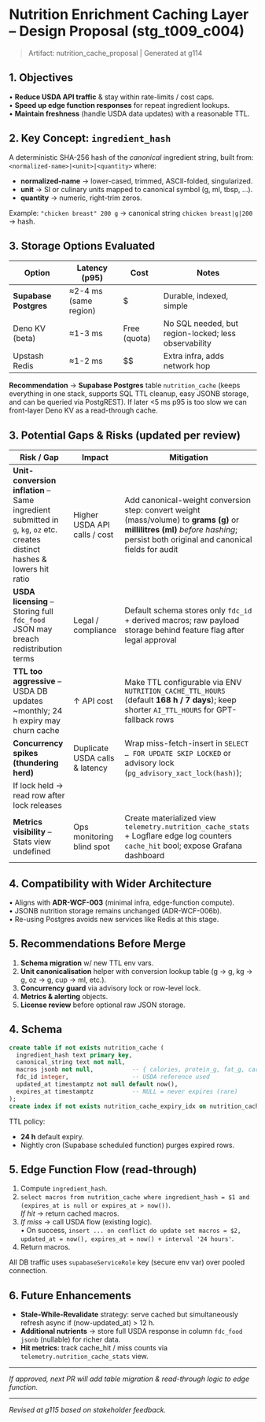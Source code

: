 # Nutrition Enrichment Caching Layer – Design Proposal (stg_t009_c004)

> Artifact: nutrition_cache_proposal | Generated at g114

## 1. Objectives
• **Reduce USDA API traffic** & stay within rate-limits / cost caps.  
• **Speed up edge function responses** for repeat ingredient lookups.  
• **Maintain freshness** (handle USDA data updates) with a reasonable TTL.

## 2. Key Concept: `ingredient_hash`
A deterministic SHA-256 hash of the *canonical* ingredient string, built from:  
`<normalized-name>|<unit>|<quantity>` where:
* **normalized-name** → lower-cased, trimmed, ASCII-folded, singularized.
* **unit** → SI or culinary units mapped to canonical symbol (g, ml, tbsp, …).
* **quantity** → numeric, right-trim zeros.

Example: `"chicken breast" 200 g` → canonical string `chicken breast|g|200` → hash.

## 3. Storage Options Evaluated
| Option | Latency (p95) | Cost | Notes |
|--------|--------------|------|-------|
| **Supabase Postgres** | ≈2-4 ms (same region) | $ | Durable, indexed, simple |
| Deno KV (beta) | ≈1-3 ms | Free (quota) | No SQL needed, but region-locked; less observability |
| Upstash Redis | ≈1-2 ms | $$ | Extra infra, adds network hop |

**Recommendation** → **Supabase Postgres** table `nutrition_cache` (keeps everything in one stack, supports SQL TTL cleanup, easy JSONB storage, and can be queried via PostgREST). If later <5 ms p95 is too slow we can front-layer Deno KV as a read-through cache.

## 3. Potential Gaps & Risks (updated per review)

| Risk / Gap | Impact | Mitigation |
|------------|--------|-----------|
| **Unit-conversion inflation** – Same ingredient submitted in `g`, `kg`, `oz` etc. creates distinct hashes & lowers hit ratio | Higher USDA API calls / cost | Add canonical-weight conversion step: convert weight (mass/volume) to **grams (g)** or **millilitres (ml)** _before hashing_; persist both original and canonical fields for audit |
| **USDA licensing** – Storing full `fdc_food` JSON may breach redistribution terms | Legal / compliance | Default schema stores only `fdc_id` + derived macros; raw payload storage behind feature flag after legal approval |
| **TTL too aggressive** – USDA DB updates ~monthly; 24 h expiry may churn cache | ↑ API cost | Make TTL configurable via ENV `NUTRITION_CACHE_TTL_HOURS` (default **168 h / 7 days**); keep shorter `AI_TTL_HOURS` for GPT-fallback rows |
| **Concurrency spikes (thundering herd)** | Duplicate USDA calls & latency | Wrap miss-fetch-insert in `SELECT … FOR UPDATE SKIP LOCKED` or advisory lock (`pg_advisory_xact_lock(hash)`);
If lock held → read row after lock releases |
| **Metrics visibility** – Stats view undefined | Ops monitoring blind spot | Create materialized view `telemetry.nutrition_cache_stats` + Logflare edge log counters `cache_hit` bool; expose Grafana dashboard |

## 4. Compatibility with Wider Architecture
• Aligns with **ADR-WCF-003** (minimal infra, edge-function compute).  
• JSONB nutrition storage remains unchanged (ADR-WCF-006b).  
• Re-using Postgres avoids new services like Redis at this stage.

## 5. Recommendations Before Merge
1. **Schema migration** w/ new TTL env vars.  
2. **Unit canonicalisation** helper with conversion lookup table (g → g, kg → g, oz → g, cup → ml, etc.).  
3. **Concurrency guard** via advisory lock or row-level lock.  
4. **Metrics & alerting** objects.  
5. **License review** before optional raw JSON storage.

## 4. Schema
```sql
create table if not exists nutrition_cache (
  ingredient_hash text primary key,
  canonical_string text not null,
  macros jsonb not null,           -- { calories, protein_g, fat_g, carbs_g, … }
  fdc_id integer,                  -- USDA reference used
  updated_at timestamptz not null default now(),
  expires_at timestamptz           -- NULL = never expires (rare)
);
create index if not exists nutrition_cache_expiry_idx on nutrition_cache (expires_at);
```

TTL policy:  
* **24 h** default expiry.  
* Nightly cron (Supabase scheduled function) purges expired rows.

## 5. Edge Function Flow (read-through)
1. Compute `ingredient_hash`.  
2. `select macros from nutrition_cache where ingredient_hash = $1 and (expires_at is null or expires_at > now())`.  
   *If hit* → return cached macros.  
3. *If miss* → call USDA flow (existing logic).  
   • On success, `insert ... on conflict do update set macros = $2, updated_at = now(), expires_at = now() + interval '24 hours'`.  
4. Return macros.

All DB traffic uses `supabaseServiceRole` key (secure env var) over pooled connection.

## 6. Future Enhancements
* **Stale-While-Revalidate** strategy: serve cached but simultaneously refresh async if (now-updated_at) > 12 h.  
* **Additional nutrients** → store full USDA response in column `fdc_food jsonb` (nullable) for richer data.
* **Hit metrics**: track cache_hit / miss counts via `telemetry.nutrition_cache_stats` view.

---
_If approved, next PR will add table migration & read-through logic to edge function._ 

---
*Revised at g115 based on stakeholder feedback.* 